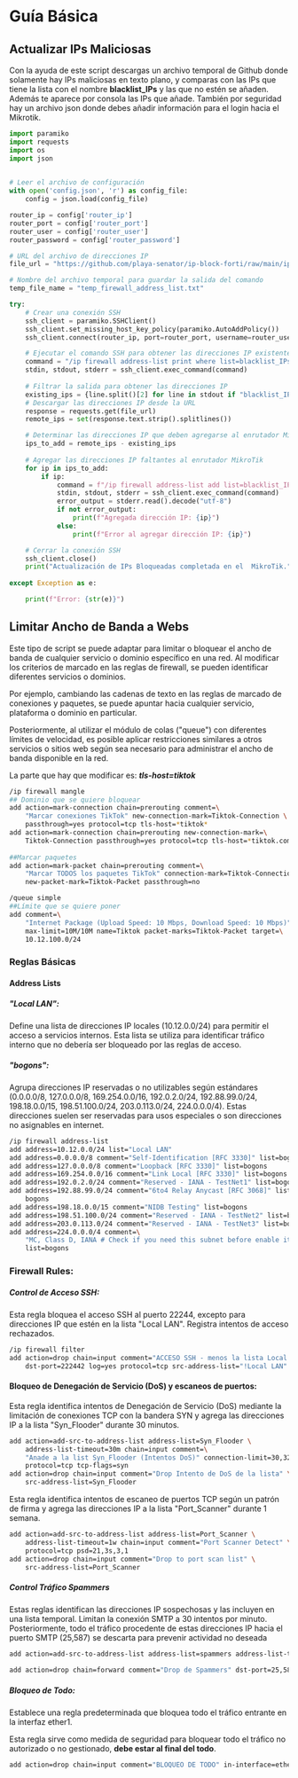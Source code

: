 # Guía Básica

## Actualizar IPs Maliciosas
Con la ayuda de este script descargas un archivo temporal de Github donde solamente hay IPs maliciosas en texto plano, y comparas con las IPs que tiene la lista con el nombre **blacklist_IPs** y las que no estén se añaden. Además te aparece por consola las IPs que añade.
También por seguridad hay un archivo json donde debes añadir información para el login hacia el Mikrotik.

``` python
import paramiko
import requests
import os
import json
  

# Leer el archivo de configuración
with open('config.json', 'r') as config_file:
    config = json.load(config_file)

router_ip = config['router_ip']
router_port = config['router_port']
router_user = config['router_user']
router_password = config['router_password']

# URL del archivo de direcciones IP
file_url = "https://github.com/playa-senator/ip-block-forti/raw/main/ip-address-of-attackers.txt"

# Nombre del archivo temporal para guardar la salida del comando
temp_file_name = "temp_firewall_address_list.txt"

try:
    # Crear una conexión SSH
    ssh_client = paramiko.SSHClient()
    ssh_client.set_missing_host_key_policy(paramiko.AutoAddPolicy())
    ssh_client.connect(router_ip, port=router_port, username=router_user, password=router_password)

    # Ejecutar el comando SSH para obtener las direcciones IP existentes en la lista
    command = "/ip firewall address-list print where list=blacklist_IPs"
    stdin, stdout, stderr = ssh_client.exec_command(command)
    
    # Filtrar la salida para obtener las direcciones IP
    existing_ips = {line.split()[2] for line in stdout if "blacklist_IPs" in line}
    # Descargar las direcciones IP desde la URL
    response = requests.get(file_url)
    remote_ips = set(response.text.strip().splitlines())

    # Determinar las direcciones IP que deben agregarse al enrutador MikroTik
    ips_to_add = remote_ips - existing_ips
    
    # Agregar las direcciones IP faltantes al enrutador MikroTik
    for ip in ips_to_add:
        if ip:
            command = f"/ip firewall address-list add list=blacklist_IPs address={ip}"
            stdin, stdout, stderr = ssh_client.exec_command(command)
            error_output = stderr.read().decode("utf-8")
            if not error_output:
                print(f"Agregada dirección IP: {ip}")
            else:
                print(f"Error al agregar dirección IP: {ip}") 

    # Cerrar la conexión SSH
    ssh_client.close()
    print("Actualización de IPs Bloqueadas completada en el  MikroTik.")
  
except Exception as e:

    print(f"Error: {str(e)}")
```

## Limitar Ancho de Banda a Webs

Este tipo de script se puede adaptar para limitar o bloquear el ancho de banda de cualquier servicio o dominio específico en una red. Al modificar los criterios de marcado en las reglas de firewall, se pueden identificar diferentes servicios o dominios. 

Por ejemplo, cambiando las cadenas de texto en las reglas de marcado de conexiones y paquetes, se puede apuntar hacia cualquier servicio, plataforma o dominio en particular. 

Posteriormente, al utilizar el módulo de colas ("queue") con diferentes límites de velocidad, es posible aplicar restricciones similares a otros servicios o sitios web según sea necesario para administrar el ancho de banda disponible en la red.

La parte que hay que modificar es: ***tls-host=*tiktok****

``` bash
/ip firewall mangle
## Dominio que se quiere bloquear
add action=mark-connection chain=prerouting comment=\
    "Marcar conexiones TikTok" new-connection-mark=Tiktok-Connection \
    passthrough=yes protocol=tcp tls-host=*tiktok*
add action=mark-connection chain=prerouting new-connection-mark=\
    Tiktok-Connection passthrough=yes protocol=tcp tls-host=*tiktok.com
    
##Marcar paquetes
add action=mark-packet chain=prerouting comment=\
    "Marcar TODOS los paquetes TikTok" connection-mark=Tiktok-Connection \
    new-packet-mark=Tiktok-Packet passthrough=no

/queue simple
##Límite que se quiere poner
add comment=\
    "Internet Package (Upload Speed: 10 Mbps, Download Speed: 10 Mbps)" \
    max-limit=10M/10M name=Tiktok packet-marks=Tiktok-Packet target=\
    10.12.100.0/24
```

### Reglas Básicas
#### Address Lists
##### "Local LAN":

Define una lista de direcciones IP locales (10.12.0.0/24) para permitir el acceso a servicios internos. Esta lista se utiliza para identificar tráfico interno que no debería ser bloqueado por las reglas de acceso.

##### "bogons":

Agrupa direcciones IP reservadas o no utilizables según estándares (0.0.0.0/8, 127.0.0.0/8, 169.254.0.0/16, 192.0.2.0/24, 192.88.99.0/24, 198.18.0.0/15, 198.51.100.0/24, 203.0.113.0/24, 224.0.0.0/4). Estas direcciones suelen ser reservadas para usos especiales o son direcciones no asignables en internet.

``` bash
/ip firewall address-list
add address=10.12.0.0/24 list="Local LAN"
add address=0.0.0.0/8 comment="Self-Identification [RFC 3330]" list=bogons
add address=127.0.0.0/8 comment="Loopback [RFC 3330]" list=bogons
add address=169.254.0.0/16 comment="Link Local [RFC 3330]" list=bogons
add address=192.0.2.0/24 comment="Reserved - IANA - TestNet1" list=bogons
add address=192.88.99.0/24 comment="6to4 Relay Anycast [RFC 3068]" list=\
    bogons
add address=198.18.0.0/15 comment="NIDB Testing" list=bogons
add address=198.51.100.0/24 comment="Reserved - IANA - TestNet2" list=bogons
add address=203.0.113.0/24 comment="Reserved - IANA - TestNet3" list=bogons
add address=224.0.0.0/4 comment=\
    "MC, Class D, IANA # Check if you need this subnet before enable it" \
    list=bogons
```

### Firewall Rules:

##### Control de Acceso SSH:

Esta regla bloquea el acceso SSH al puerto 22244, excepto para direcciones IP que estén en la lista "Local LAN". Registra intentos de acceso rechazados.

``` bash
/ip firewall filter
add action=drop chain=input comment="ACCESO SSH - menos la lista Local LAN #" \
    dst-port=222442 log=yes protocol=tcp src-address-list="!Local LAN"
```

#### Bloqueo de Denegación de Servicio (DoS) y escaneos de puertos:
Esta regla identifica intentos de Denegación de Servicio (DoS) mediante la limitación de conexiones TCP con la bandera SYN y agrega las direcciones IP a la lista "Syn_Flooder" durante 30 minutos.
``` bash
add action=add-src-to-address-list address-list=Syn_Flooder \
    address-list-timeout=30m chain=input comment=\
    "Anade a la list Syn_Flooder (Intentos DoS)" connection-limit=30,32 \
    protocol=tcp tcp-flags=syn
add action=drop chain=input comment="Drop Intento de DoS de la lista" \
    src-address-list=Syn_Flooder
``` 


Esta regla identifica intentos de escaneo de puertos TCP según un patrón de firma y agrega las direcciones IP a la lista "Port_Scanner" durante 1 semana.

``` bash
add action=add-src-to-address-list address-list=Port_Scanner \
    address-list-timeout=1w chain=input comment="Port Scanner Detect" \
    protocol=tcp psd=21,3s,3,1
add action=drop chain=input comment="Drop to port scan list" \
    src-address-list=Port_Scanner
```

##### Control Tráfico Spammers

Estas reglas identifican las direcciones IP sospechosas y las incluyen en una lista temporal. Limitan la conexión SMTP a 30 intentos por minuto. Posteriormente, todo el tráfico procedente de estas direcciones IP hacia el puerto SMTP (25,587) se descarta para prevenir actividad no deseada

``` bash
add action=add-src-to-address-list address-list=spammers address-list-timeout=3h chain=forward comment="Añade spammers a una lista y no hay más tráfico de correo - durante 3h" connection-limit=30,32 dst-port=25,587 limit=30/1m,0:packet protocol=tcp

add action=drop chain=forward comment="Drop de Spammers" dst-port=25,587 protocol=tcp src-address-list=spammers

```

##### Bloqueo de Todo:

Establece una regla predeterminada que bloquea todo el tráfico entrante en la interfaz ether1. 

Esta regla sirve como medida de seguridad para bloquear todo el tráfico no autorizado o no gestionado, **debe estar al final del todo**.

``` bash
add action=drop chain=input comment="BLOQUEO DE TODO" in-interface=ether1
```

